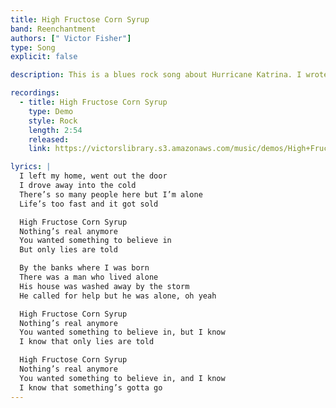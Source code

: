 ```yaml
---
title: High Fructose Corn Syrup
band: Reenchantment
authors: [" Victor Fisher"]
type: Song
explicit: false

description: This is a blues rock song about Hurricane Katrina. I wrote this with Lamp, my first band in High School.

recordings:
  - title: High Fructose Corn Syrup
    type: Demo
    style: Rock
    length: 2:54
    released: 
    link: https://victorslibrary.s3.amazonaws.com/music/demos/High+Fructose+Corn+Syrup.mp3

lyrics: |
  I left my home, went out the door
  I drove away into the cold
  There’s so many people here but I’m alone
  Life’s too fast and it got sold

  High Fructose Corn Syrup
  Nothing’s real anymore
  You wanted something to believe in
  But only lies are told

  By the banks where I was born
  There was a man who lived alone
  His house was washed away by the storm
  He called for help but he was alone, oh yeah

  High Fructose Corn Syrup
  Nothing’s real anymore
  You wanted something to believe in, but I know
  I know that only lies are told

  High Fructose Corn Syrup
  Nothing’s real anymore
  You wanted something to believe in, and I know
  I know that something’s gotta go
---
```

